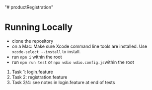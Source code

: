 "# productRegistration" 

# Running Locally
 - clone the repository
 - on a Mac: Make sure Xcode command line tools are installed. Use `xcode-select --install` to install.
 - run `npm i` within the root
 - run `npm run test` or `npx wdio wdio.config.js`within the root

 1) Task 1: login.feature
 2) Task 2: registration.feature
 3) Task 3/4: see notes in login.feature at end of tests
